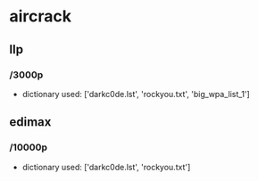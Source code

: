 # aircrack

## llp

### /3000p

- dictionary used: ['darkc0de.lst', 'rockyou.txt', 'big_wpa_list_1']

## edimax

### /10000p

- dictionary used: ['darkc0de.lst', 'rockyou.txt']

